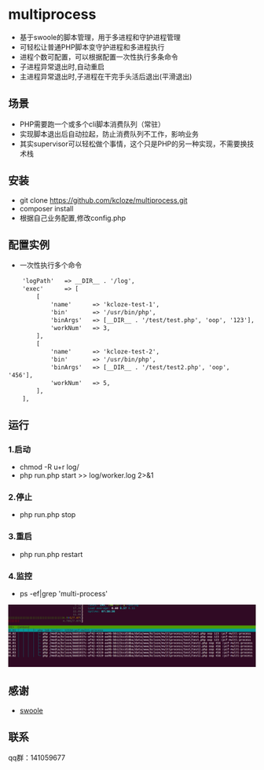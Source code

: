 # multiprocess
* 基于swoole的脚本管理，用于多进程和守护进程管理
* 可轻松让普通PHP脚本变守护进程和多进程执行
* 进程个数可配置，可以根据配置一次性执行多条命令
* 子进程异常退出时,自动重启
* 主进程异常退出时,子进程在干完手头活后退出(平滑退出)


## 场景

* PHP需要跑一个或多个cli脚本消费队列（常驻）
* 实现脚本退出后自动拉起，防止消费队列不工作，影响业务
* 其实supervisor可以轻松做个事情，这个只是PHP的另一种实现，不需要换技术栈

## 安装
* git clone https://github.com/kcloze/multiprocess.git
* composer install
* 根据自己业务配置,修改config.php


## 配置实例
* 一次性执行多个命令
```
    'logPath'   => __DIR__ . '/log',
    'exec'      => [
        [
            'name'      => 'kcloze-test-1',
            'bin'       => '/usr/bin/php',
            'binArgs'   => [__DIR__ . '/test/test.php', 'oop', '123'],
            'workNum'   => 3,
        ],
        [
            'name'      => 'kcloze-test-2',
            'bin'       => '/usr/bin/php',
            'binArgs'   => [__DIR__ . '/test/test2.php', 'oop', '456'],
            'workNum'   => 5,
        ],
    ],

```
## 运行

### 1.启动
* chmod -R u+r log/
* php run.php start >> log/worker.log 2>&1
### 2.停止
* php run.php stop
### 3.重启
* php run.php restart
### 4.监控
* ps -ef|grep 'multi-process'




![监控图](monitor.png)


## 感谢

* [swoole](http://www.swoole.com/)

## 联系

qq群：141059677


